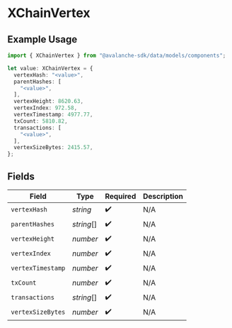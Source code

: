 # XChainVertex

## Example Usage

```typescript
import { XChainVertex } from "@avalanche-sdk/data/models/components";

let value: XChainVertex = {
  vertexHash: "<value>",
  parentHashes: [
    "<value>",
  ],
  vertexHeight: 8620.63,
  vertexIndex: 972.58,
  vertexTimestamp: 4977.77,
  txCount: 5810.82,
  transactions: [
    "<value>",
  ],
  vertexSizeBytes: 2415.57,
};
```

## Fields

| Field              | Type               | Required           | Description        |
| ------------------ | ------------------ | ------------------ | ------------------ |
| `vertexHash`       | *string*           | :heavy_check_mark: | N/A                |
| `parentHashes`     | *string*[]         | :heavy_check_mark: | N/A                |
| `vertexHeight`     | *number*           | :heavy_check_mark: | N/A                |
| `vertexIndex`      | *number*           | :heavy_check_mark: | N/A                |
| `vertexTimestamp`  | *number*           | :heavy_check_mark: | N/A                |
| `txCount`          | *number*           | :heavy_check_mark: | N/A                |
| `transactions`     | *string*[]         | :heavy_check_mark: | N/A                |
| `vertexSizeBytes`  | *number*           | :heavy_check_mark: | N/A                |